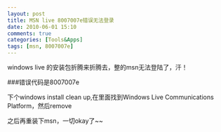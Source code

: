 ```yaml
---
layout: post
title: MSN live 8007007e错误无法登录
date: 2010-06-01 15:10
comments: true
categories: [Tools&Apps]
tags: [msn, 8007007e]
---
```


windows live 的安装包折腾来折腾去，整的msn无法登陆了，汗！

###错误代码是8007007e

下个windows install clean up,在里面找到Windows Live Communications Platform，然后remove

之后再重装下msn，一切okay了~~

